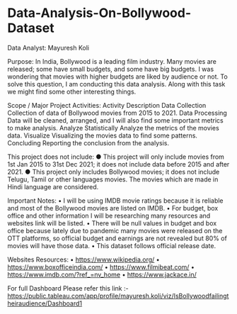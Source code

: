# Data-Analysis-On-Bollywood-Dataset

Data Analyst: Mayuresh Koli 

Purpose: 
In India, Bollywood is a leading film industry. Many movies are released; some have small budgets, and some have big budgets. I was wondering that movies with higher budgets are liked by audience or not. To solve this question, I am conducting this data analysis. Along with this task we might find some other interesting things.

Scope / Major Project Activities:
Activity	                         Description
Data Collection	               Collection of data of Bollywood movies from 2015 to 2021.
Data Processing	               Data will be cleaned, arranged, and I will also find some important metrics to make analysis.
Analyze	                       Statistically Analyze the metrics of the movies data.
Visualize	                     Visualizing the movies data to find some patterns.
Concluding	                   Reporting the conclusion from the analysis.

This project does not include:
●	This project will only include movies from 1st Jan 2015 to 31st Dec 2021; it does not include data before 2015 and after 2021.
●	This project only includes Bollywood movies; it does not include Telugu, Tamil or other languages movies. The movies which are made in Hindi language are considered.


Important Notes:
•	I will be using IMDB movie ratings because it is reliable and most of the Bollywood movies are listed on IMDB.
•	For budget, box office and other information I will be researching many resources and websites link will be listed.
•	There will be null values in budget and box office because lately due to pandemic many movies were released on the OTT platforms, so official budget and earnings are not revealed but 80% of movies will have those data.
•	This dataset follows official release date.

Websites Resources:
•	https://www.wikipedia.org/
•	https://www.boxofficeindia.com/
•	https://www.filmibeat.com/
•	https://www.imdb.com/?ref_=nv_home
•	https://www.jackace.in/

For full Dashboard Please refer this link :-
https://public.tableau.com/app/profile/mayuresh.koli/viz/IsBollywoodfailingtheiraudience/Dashboard1
